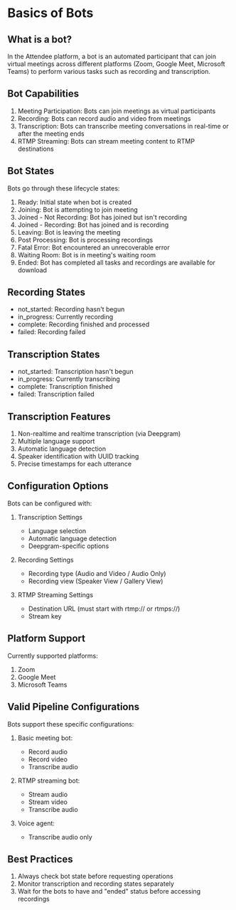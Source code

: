 # Basics of Bots

## What is a bot?
In the Attendee platform, a bot is an automated participant that can join virtual meetings across different platforms (Zoom, Google Meet, Microsoft Teams) to perform various tasks such as recording and transcription.

## Bot Capabilities

1. Meeting Participation: Bots can join meetings as virtual participants
2. Recording: Bots can record audio and video from meetings
3. Transcription: Bots can transcribe meeting conversations in real-time or after the meeting ends
4. RTMP Streaming: Bots can stream meeting content to RTMP destinations

## Bot States
Bots go through these lifecycle states:

1. Ready: Initial state when bot is created
2. Joining: Bot is attempting to join meeting
3. Joined - Not Recording: Bot has joined but isn't recording
4. Joined - Recording: Bot has joined and is recording
5. Leaving: Bot is leaving the meeting
6. Post Processing: Bot is processing recordings
7. Fatal Error: Bot encountered an unrecoverable error
8. Waiting Room: Bot is in meeting's waiting room
9. Ended: Bot has completed all tasks and recordings are available for download

## Recording States
- not_started: Recording hasn't begun
- in_progress: Currently recording
- complete: Recording finished and processed
- failed: Recording failed

## Transcription States
- not_started: Transcription hasn't begun
- in_progress: Currently transcribing
- complete: Transcription finished
- failed: Transcription failed

## Transcription Features
1. Non-realtime and realtime transcription (via Deepgram)
2. Multiple language support
3. Automatic language detection
4. Speaker identification with UUID tracking
5. Precise timestamps for each utterance

## Configuration Options
Bots can be configured with:

1. Transcription Settings
   - Language selection
   - Automatic language detection
   - Deepgram-specific options

2. Recording Settings
   - Recording type (Audio and Video / Audio Only)
   - Recording view (Speaker View / Gallery View)
3. RTMP Streaming Settings
   - Destination URL (must start with rtmp:// or rtmps://)
   - Stream key

## Platform Support
Currently supported platforms:
1. Zoom
2. Google Meet
3. Microsoft Teams

## Valid Pipeline Configurations
Bots support these specific configurations:

1. Basic meeting bot:
   - Record audio
   - Record video
   - Transcribe audio

2. RTMP streaming bot:
   - Stream audio
   - Stream video
   - Transcribe audio

3. Voice agent:
   - Transcribe audio only

## Best Practices
1. Always check bot state before requesting operations
2. Monitor transcription and recording states separately
3. Wait for the bots to have and "ended" status before accessing recordings